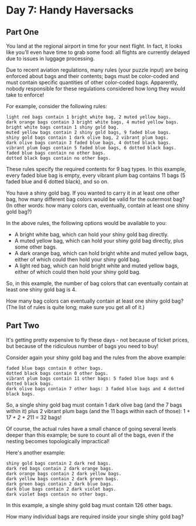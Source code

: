 # Day 7: Handy Haversacks

## Part One

You land at the regional airport in time for your next flight. In fact, it
looks like you'll even have time to grab some food: all flights are currently
delayed due to issues in luggage processing.

Due to recent aviation regulations, many rules (your puzzle input) are being
enforced about bags and their contents; bags must be color-coded and must
contain specific quantities of other color-coded bags. Apparently, nobody
responsible for these regulations considered how long they would take to
enforce!

For example, consider the following rules:

    light red bags contain 1 bright white bag, 2 muted yellow bags.
    dark orange bags contain 3 bright white bags, 4 muted yellow bags.
    bright white bags contain 1 shiny gold bag.
    muted yellow bags contain 2 shiny gold bags, 9 faded blue bags.
    shiny gold bags contain 1 dark olive bag, 2 vibrant plum bags.
    dark olive bags contain 3 faded blue bags, 4 dotted black bags.
    vibrant plum bags contain 5 faded blue bags, 6 dotted black bags.
    faded blue bags contain no other bags.
    dotted black bags contain no other bags.

These rules specify the required contents for 9 bag types. In this example,
every faded blue bag is empty, every vibrant plum bag contains 11 bags (5 faded
blue and 6 dotted black), and so on.

You have a shiny gold bag. If you wanted to carry it in at least one other bag,
how many different bag colors would be valid for the outermost bag? (In other
words: how many colors can, eventually, contain at least one shiny gold bag?)

In the above rules, the following options would be available to you:

* A bright white bag, which can hold your shiny gold bag directly.
* A muted yellow bag, which can hold your shiny gold bag directly, plus some
  other bags.
* A dark orange bag, which can hold bright white and muted yellow bags, either
  of which could then hold your shiny gold bag.
* A light red bag, which can hold bright white and muted yellow bags, either of
  which could then hold your shiny gold bag.

So, in this example, the number of bag colors that can eventually contain at
least one shiny gold bag is 4.

How many bag colors can eventually contain at least one shiny gold bag? (The
list of rules is quite long; make sure you get all of it.)

## Part Two

It's getting pretty expensive to fly these days - not because of ticket prices,
but because of the ridiculous number of bags you need to buy!

Consider again your shiny gold bag and the rules from the above example:

    faded blue bags contain 0 other bags.
    dotted black bags contain 0 other bags.
    vibrant plum bags contain 11 other bags: 5 faded blue bags and 6 dotted black bags.
    dark olive bags contain 7 other bags: 3 faded blue bags and 4 dotted black bags.

So, a single shiny gold bag must contain 1 dark olive bag (and the 7 bags
within it) plus 2 vibrant plum bags (and the 11 bags within each of those): 1 +
1*7 + 2 + 2*11 = 32 bags!

Of course, the actual rules have a small chance of going several levels deeper
than this example; be sure to count all of the bags, even if the nesting
becomes topologically impractical!

Here's another example:

    shiny gold bags contain 2 dark red bags.
    dark red bags contain 2 dark orange bags.
    dark orange bags contain 2 dark yellow bags.
    dark yellow bags contain 2 dark green bags.
    dark green bags contain 2 dark blue bags.
    dark blue bags contain 2 dark violet bags.
    dark violet bags contain no other bags.

In this example, a single shiny gold bag must contain 126 other bags.

How many individual bags are required inside your single shiny gold bag?
